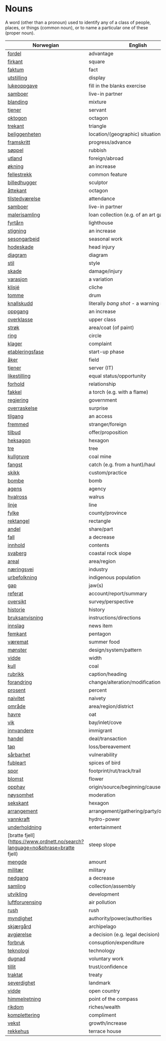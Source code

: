 # Nouns

A word (other than a pronoun) used to identify any of a class of people, places, or things (common noun), or to name a particular one of these (proper noun).

| Norwegian | English | Gender |
| --- | --- | --- |
| [fordel](https://www.ordnett.no/search?language=no&phrase=fordel) | advantage | m |
| [firkant](https://www.ordnett.no/search?language=no&phrase=firkant) | square | m |
| [faktum](https://www.ordnett.no/search?language=no&phrase=faktum) | fact | i |
| [utstilling](https://www.ordnett.no/search?language=no&phrase=utstilling) | display | m |
| [lukeoppgave](https://www.ordnett.no/search?language=no&phrase=lukeoppgave) | fill in the blanks exercise | m |
| [samboer](https://www.ordnett.no/search?language=no&phrase=samboer) | live-in partner | m |
| [blanding](https://www.ordnett.no/search?language=no&phrase=blanding) | mixture | m |
| [tjener](https://www.ordnett.no/search?language=no&phrase=tjener) | servant | m |
| [oktogon](https://www.ordnett.no/search?language=no&phrase=oktogon) | octagon | m |
| [trekant](https://www.ordnett.no/search?language=no&phrase=trekant) | triangle | m |
| [beliggenheten](https://www.ordnett.no/search?language=no&phrase=beliggenheten) | location/(geographic) situation | m/f |
| [framskritt](https://www.ordnett.no/search?language=no&phrase=framskritt) | progress/advance | i |
| [søppel](https://www.ordnett.no/search?language=no&phrase=søppel) | rubbish | i |
| [utland](https://www.ordnett.no/search?language=no&phrase=utland) | foreign/abroad | m |
| [økning](https://www.ordnett.no/search?language=no&phrase=økning) | an increase | m |
| [fellestrekk](https://www.ordnett.no/search?language=no&phrase=fellestrekk) | common feature | i |
| [billedhugger](https://www.ordnett.no/search?language=no&phrase=billedhugger) | sculptor | m |
| [åttekant](https://www.ordnett.no/search?language=no&phrase=åttekant) | octagon | m |
| [tilstedværelse](https://www.ordnett.no/search?language=no&phrase=tilstedværelse) | attendance | i |
| [samboer](https://www.ordnett.no/search?language=no&phrase=samboer) | live-in partner | m |
| [malerisamling](https://www.ordnett.no/search?language=no&phrase=malerisamling) | loan collection (e.g. of an art gallery) | m |
| [fyrtårn](https://www.ordnett.no/search?language=no&phrase=fyrtårn) | lighthouse | i |
| [stigning](https://www.ordnett.no/search?language=no&phrase=stigning) | an increase | m |
| [sesongarbeid](https://www.ordnett.no/search?language=no&phrase=sesongarbeid) | seasonal work | i |
| [hodeskade](https://www.ordnett.no/search?language=no&phrase=hodeskade) | head injury | m |
| [diagram](https://www.ordnett.no/search?language=no&phrase=diagram) | diagram | i |
| [stil](https://www.ordnett.no/search?language=no&phrase=stil) | style | m |
| [skade](https://www.ordnett.no/search?language=no&phrase=skade) | damage/injury | m |
| [varasjon](https://www.ordnett.no/search?language=no&phrase=varasjon) | a variation | m |
| [klisjé](https://www.ordnett.no/search?language=no&phrase=klisjé) | cliche | m |
| [tomme](https://www.ordnett.no/search?language=no&phrase=tomme) | drum | m |
| [knallskudd](https://www.ordnett.no/search?language=no&phrase=knallskudd) | literally _bang shot_ - a warning shot gun | i |
| [oppgang](https://www.ordnett.no/search?language=no&phrase=oppgang) | an increase | m |
| [overklasse](https://www.ordnett.no/search?language=no&phrase=overklasse) | upper class | m |
| [strøk](https://www.ordnett.no/search?language=no&phrase=strøk) | area/coat (of paint) | i |
| [ring](https://www.ordnett.no/search?language=no&phrase=ring) | circle | m |
| [klager](https://www.ordnett.no/search?language=no&phrase=klager) | complaint | m |
| [etableringsfase](https://www.ordnett.no/search?language=no&phrase=etableringsfase) | start-up phase | m |
| [åker](https://www.ordnett.no/search?language=no&phrase=åker) | field | m |
| [tjener](https://www.ordnett.no/search?language=no&phrase=tjener) | server (IT) | m |
| [likestilling](https://www.ordnett.no/search?language=no&phrase=likestilling) | equal status/opportunity | m |
| [forhold](https://www.ordnett.no/search?language=no&phrase=forhold) | relationship | i |
| [fakkel](https://www.ordnett.no/search?language=no&phrase=fakkel) | a torch (e.g. with a flame) | m |
| [regjering](https://www.ordnett.no/search?language=no&phrase=regjering) | government | m |
| [overraskelse](https://www.ordnett.no/search?language=no&phrase=overraskelse) | surprise | m |
| [tilgang](https://www.ordnett.no/search?language=no&phrase=tilgang) | an access | i |
| [fremmed](https://www.ordnett.no/search?language=no&phrase=fremmed) | stranger/foreign | m |
| [tilbud](https://www.ordnett.no/search?language=no&phrase=tilbud) | offer/proposition | i |
| [heksagon](https://www.ordnett.no/search?language=no&phrase=heksagon) | hexagon | m |
| [tre](https://www.ordnett.no/search?language=no&phrase=tre) | tree | i |
| [kullgruve](https://www.ordnett.no/search?language=no&phrase=kullgruve) | coal mine | m |
| [fangst](https://www.ordnett.no/search?language=no&phrase=fangst) | catch (e.g. from a hunt)/haul | m |
| [skikk](https://www.ordnett.no/search?language=no&phrase=skikk) | custom/practice | m |
| [bombe](https://www.ordnett.no/search?language=no&phrase=bombe) | bomb | m |
| [agens](https://www.ordnett.no/search?language=no&phrase=agens) | agency | m |
| [hvalross](https://www.ordnett.no/search?language=no&phrase=hvalross) | walrus | m |
| [linje](https://www.ordnett.no/search?language=no&phrase=linje) | line | m |
| [fylke](https://www.ordnett.no/search?language=no&phrase=fylke) | county/province | i |
| [rektangel](https://www.ordnett.no/search?language=no&phrase=rektangel) | rectangle | i |
| [andel](https://www.ordnett.no/search?language=no&phrase=andel) | share/part | m |
| [fall](https://www.ordnett.no/search?language=no&phrase=fall) | a decrease | i |
| [innhold](https://www.ordnett.no/search?language=no&phrase=innhold) | contents | i |
| [svaberg](https://www.ordnett.no/search?language=no&phrase=svaberg) | coastal rock slope | i |
| [areal](https://www.ordnett.no/search?language=no&phrase=areal) | area/region | i |
| [næringsvei](https://www.ordnett.no/search?language=no&phrase=næringsvei) | industry | m |
| [urbefolkning](https://www.ordnett.no/search?language=no&phrase=urbefolkning) | indigenous population | m |
| [gap](https://www.ordnett.no/search?language=no&phrase=gap) | jaw(s) | m |
| [referat](https://www.ordnett.no/search?language=no&phrase=referat) | account/report/summary | i |
| [oversikt](https://www.ordnett.no/search?language=no&phrase=oversikt) | survey/perspective | m |
| [historie](https://www.ordnett.no/search?language=no&phrase=historie) | history | m/f |
| [bruksanvisning](https://www.ordnett.no/search?language=no&phrase=bruksanvisning) | instructions/directions | m |
| [innslag](https://www.ordnett.no/search?language=no&phrase=innslag) | news item | i |
| [femkant](https://www.ordnett.no/search?language=no&phrase=femkant) | pentagon | m |
| [væremat](https://www.ordnett.no/search?language=no&phrase=væremat) | summer food | m |
| [mønster](https://www.ordnett.no/search?language=no&phrase=mønster) | design/system/pattern | i |
| [vidde](https://www.ordnett.no/search?language=no&phrase=vidde) | width | m/f |
| [kull](https://www.ordnett.no/search?language=no&phrase=kull) | coal | i |
| [rubrikk](https://www.ordnett.no/search?language=no&phrase=rubrikk) | caption/heading | m |
| [forandring](https://www.ordnett.no/search?language=no&phrase=forandring) | change/alteration/modification | m |
| [prosent](https://www.ordnett.no/search?language=no&phrase=prosent) | percent | m |
| [naivitet](https://www.ordnett.no/search?language=no&phrase=naivitet) | naivety | m |
| [område](https://www.ordnett.no/search?language=no&phrase=område) | area/region/district | i |
| [havre](https://www.ordnett.no/search?language=no&phrase=havre) | oat | m |
| [vik](https://www.ordnett.no/search?language=no&phrase=vik) | bay/inlet/cove | m |
| [innvandere](https://www.ordnett.no/search?language=no&phrase=innvandere) | immigrant | m |
| [handel](https://www.ordnett.no/search?language=no&phrase=handel) | deal/transaction | m |
| [tap](https://www.ordnett.no/search?language=no&phrase=tap) | loss/bereavement | i |
| [sårbarhet](https://www.ordnett.no/search?language=no&phrase=sårbarhet) | vulnerability | m |
| [fubleart](https://www.ordnett.no/search?language=no&phrase=fubleart) | spices of bird | m/f |
| [spor](https://www.ordnett.no/search?language=no&phrase=spor) | footprint/rut/track/trail | i |
| [blomst](https://www.ordnett.no/search?language=no&phrase=blomst) | flower | m |
| [opphav](https://www.ordnett.no/search?language=no&phrase=opphav) | origin/source/beginning/cause | i |
| [nøysomhet](https://www.ordnett.no/search?language=no&phrase=nøysomhet) | moderation | m |
| [sekskant](https://www.ordnett.no/search?language=no&phrase=sekskant) | hexagon | m |
| [arrangement](https://www.ordnett.no/search?language=no&phrase=arrangement) | arrangement/gathering/party/organisation | i |
| [vannkraft](https://www.ordnett.no/search?language=no&phrase=vannkraft) | hydro-power | m |
| [underholdning](https://www.ordnett.no/search?language=no&phrase=underholdning) | entertainment | m |
| [bratte fjell](https://www.ordnett.no/search?language=no&phrase=bratte fjell) | steep slope | m |
| [mengde](https://www.ordnett.no/search?language=no&phrase=mengde) | amount | m |
| [militær](https://www.ordnett.no/search?language=no&phrase=militær) | military | m |
| [nedgang](https://www.ordnett.no/search?language=no&phrase=nedgang) | a decrease | m |
| [samling](https://www.ordnett.no/search?language=no&phrase=samling) | collection/assembly | m |
| [utvikling](https://www.ordnett.no/search?language=no&phrase=utvikling) | development | m |
| [luftforurensing](https://www.ordnett.no/search?language=no&phrase=luftforurensing) | air pollution | m |
| [rush](https://www.ordnett.no/search?language=no&phrase=rush) | rush | i |
| [myndighet](https://www.ordnett.no/search?language=no&phrase=myndighet) | authority/power/authorities | m |
| [skjærgård](https://www.ordnett.no/search?language=no&phrase=skjærgård) | archipelago | m |
| [avgjørelse](https://www.ordnett.no/search?language=no&phrase=avgjørelse) | a decision (e.g. legal decision) | m |
| [forbruk](https://www.ordnett.no/search?language=no&phrase=forbruk) | consuption/expenditure | i |
| [teknologi](https://www.ordnett.no/search?language=no&phrase=teknologi) | technology | m |
| [dugnad](https://www.ordnett.no/search?language=no&phrase=dugnad) | voluntary work | m |
| [tillit](https://www.ordnett.no/search?language=no&phrase=tillit) | trust/confidence | m |
| [traktat](https://www.ordnett.no/search?language=no&phrase=traktat) | treaty | m |
| [severdighet](https://www.ordnett.no/search?language=no&phrase=severdighet) | landmark | m |
| [vidde](https://www.ordnett.no/search?language=no&phrase=vidde) | open country | m |
| [himmelretning](https://www.ordnett.no/search?language=no&phrase=himmelretning) | point of the compass | m |
| [rikdom](https://www.ordnett.no/search?language=no&phrase=rikdom) | riches/wealth | m |
| [komplettering](https://www.ordnett.no/search?language=no&phrase=komplettering) | compliment | m |
| [vekst](https://www.ordnett.no/search?language=no&phrase=vekst) | growth/increase | m |
| [rekkehus](https://www.ordnett.no/search?language=no&phrase=rekkehus) | terrace house | i |


